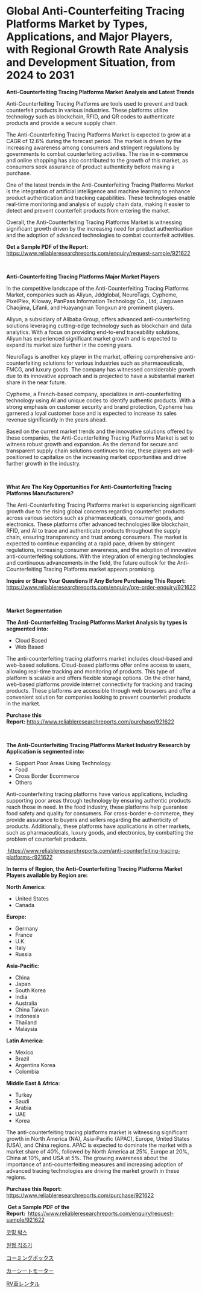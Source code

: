 <p><h1>Global Anti-Counterfeiting Tracing Platforms Market by Types, Applications, and Major Players, with Regional Growth Rate Analysis and Development Situation, from 2024 to 2031</h1></p><p><strong>Anti-Counterfeiting Tracing Platforms Market Analysis and Latest Trends</strong></p>
<p><p>Anti-Counterfeiting Tracing Platforms are tools used to prevent and track counterfeit products in various industries. These platforms utilize technology such as blockchain, RFID, and QR codes to authenticate products and provide a secure supply chain.</p><p>The Anti-Counterfeiting Tracing Platforms Market is expected to grow at a CAGR of 12.6% during the forecast period. The market is driven by the increasing awareness among consumers and stringent regulations by governments to combat counterfeiting activities. The rise in e-commerce and online shopping has also contributed to the growth of this market, as consumers seek assurance of product authenticity before making a purchase.</p><p>One of the latest trends in the Anti-Counterfeiting Tracing Platforms Market is the integration of artificial intelligence and machine learning to enhance product authentication and tracking capabilities. These technologies enable real-time monitoring and analysis of supply chain data, making it easier to detect and prevent counterfeit products from entering the market.</p><p>Overall, the Anti-Counterfeiting Tracing Platforms Market is witnessing significant growth driven by the increasing need for product authentication and the adoption of advanced technologies to combat counterfeit activities.</p></p>
<p><strong>Get a Sample PDF of the Report:&nbsp;</strong> <a href="https://www.reliableresearchreports.com/enquiry/request-sample/921622">https://www.reliableresearchreports.com/enquiry/request-sample/921622</a></p>
<p>&nbsp;</p>
<p><strong>Anti-Counterfeiting Tracing Platforms Major Market Players</strong></p>
<p><p>In the competitive landscape of the Anti-Counterfeiting Tracing Platforms Market, companies such as Aliyun, Jddglobal, NeuroTags, Cypheme, PixelPlex, Kiloway, PanPass Information Technology Co., Ltd, Jiaguwen Chaojima, Lifanli, and Huayangnian Tongxun are prominent players. </p><p>Aliyun, a subsidiary of Alibaba Group, offers advanced anti-counterfeiting solutions leveraging cutting-edge technology such as blockchain and data analytics. With a focus on providing end-to-end traceability solutions, Aliyun has experienced significant market growth and is expected to expand its market size further in the coming years. </p><p>NeuroTags is another key player in the market, offering comprehensive anti-counterfeiting solutions for various industries such as pharmaceuticals, FMCG, and luxury goods. The company has witnessed considerable growth due to its innovative approach and is projected to have a substantial market share in the near future. </p><p>Cypheme, a French-based company, specializes in anti-counterfeiting technology using AI and unique codes to identify authentic products. With a strong emphasis on customer security and brand protection, Cypheme has garnered a loyal customer base and is expected to increase its sales revenue significantly in the years ahead. </p><p>Based on the current market trends and the innovative solutions offered by these companies, the Anti-Counterfeiting Tracing Platforms Market is set to witness robust growth and expansion. As the demand for secure and transparent supply chain solutions continues to rise, these players are well-positioned to capitalize on the increasing market opportunities and drive further growth in the industry.</p></p>
<p>&nbsp;</p>
<p><strong>What Are The Key Opportunities For Anti-Counterfeiting Tracing Platforms Manufacturers?</strong></p>
<p><p>The Anti-Counterfeiting Tracing Platforms market is experiencing significant growth due to the rising global concerns regarding counterfeit products across various sectors such as pharmaceuticals, consumer goods, and electronics. These platforms offer advanced technologies like blockchain, RFID, and AI to trace and authenticate products throughout the supply chain, ensuring transparency and trust among consumers. The market is expected to continue expanding at a rapid pace, driven by stringent regulations, increasing consumer awareness, and the adoption of innovative anti-counterfeiting solutions. With the integration of emerging technologies and continuous advancements in the field, the future outlook for the Anti-Counterfeiting Tracing Platforms market appears promising.</p></p>
<p><strong>Inquire or Share Your Questions If Any Before Purchasing This Report:</strong> <a href="https://www.reliableresearchreports.com/enquiry/pre-order-enquiry/921622">https://www.reliableresearchreports.com/enquiry/pre-order-enquiry/921622</a></p>
<p>&nbsp;</p>
<p><strong>Market Segmentation</strong></p>
<p><strong>The Anti-Counterfeiting Tracing Platforms Market Analysis by types is segmented into:</strong></p>
<p><ul><li>Cloud Based</li><li>Web Based</li></ul></p>
<p><p>The anti-counterfeiting tracing platforms market includes cloud-based and web-based solutions. Cloud-based platforms offer online access to users, allowing real-time tracking and monitoring of products. This type of platform is scalable and offers flexible storage options. On the other hand, web-based platforms provide internet connectivity for tracking and tracing products. These platforms are accessible through web browsers and offer a convenient solution for companies looking to prevent counterfeit products in the market.</p></p>
<p><strong>Purchase this Report:&nbsp;</strong><a href="https://www.reliableresearchreports.com/purchase/921622">https://www.reliableresearchreports.com/purchase/921622</a></p>
<p>&nbsp;</p>
<p><strong>The Anti-Counterfeiting Tracing Platforms Market Industry Research by Application is segmented into:</strong></p>
<p><ul><li>Support Poor Areas Using Technology</li><li>Food</li><li>Cross Border Ecommerce</li><li>Others</li></ul></p>
<p><p>Anti-counterfeiting tracing platforms have various applications, including supporting poor areas through technology by ensuring authentic products reach those in need. In the food industry, these platforms help guarantee food safety and quality for consumers. For cross-border e-commerce, they provide assurance to buyers and sellers regarding the authenticity of products. Additionally, these platforms have applications in other markets, such as pharmaceuticals, luxury goods, and electronics, by combatting the problem of counterfeit products.</p></p>
<p><a href="https://www.reliableresearchreports.com/anti-counterfeiting-tracing-platforms-r921622">&nbsp;https://www.reliableresearchreports.com/anti-counterfeiting-tracing-platforms-r921622</a></p>
<p><strong>In terms of Region, the Anti-Counterfeiting Tracing Platforms Market Players available by Region are:</strong></p>
<p>
    <p> <strong> North America: </strong>
        <ul>
            <li>United States</li>
            <li>Canada</li>
        </ul>
        </p> 
    <p> <strong> Europe: </strong>
        <ul>
            <li>Germany</li>
            <li>France</li>
            <li>U.K.</li>
            <li>Italy</li>
            <li>Russia</li>
        </ul>
        </p> 
    <p> <strong> Asia-Pacific: </strong>
        <ul>
            <li>China</li>
            <li>Japan</li>
            <li>South Korea</li>
            <li>India</li>
            <li>Australia</li>
            <li>China Taiwan</li>
            <li>Indonesia</li>
            <li>Thailand</li>
            <li>Malaysia</li>
        </ul>
        </p> 
    <p> <strong> Latin America: </strong>
        <ul>
            <li>Mexico</li>
            <li>Brazil</li>
            <li>Argentina Korea</li>
            <li>Colombia</li>
        </ul>
        </p> 
    <p> <strong> Middle East & Africa: </strong>
        <ul>
            <li>Turkey</li>
            <li>Saudi</li>
            <li>Arabia</li>
            <li>UAE</li>
            <li>Korea</li>
        </ul>
    </p>
    </p>
<p><p>The anti-counterfeiting tracing platforms market is witnessing significant growth in North America (NA), Asia-Pacific (APAC), Europe, United States (USA), and China regions. APAC is expected to dominate the market with a market share of 40%, followed by North America at 25%, Europe at 20%, China at 10%, and USA at 5%. The growing awareness about the importance of anti-counterfeiting measures and increasing adoption of advanced tracing technologies are driving the market growth in these regions.</p></p>
<p><strong>Purchase this Report: </strong><a href="https://www.reliableresearchreports.com/purchase/921622">https://www.reliableresearchreports.com/purchase/921622</a></p>
<p>&nbsp;<strong>Get a Sample PDF of the Report:&nbsp;&nbsp;</strong><a href="https://www.reliableresearchreports.com/enquiry/request-sample/921622">https://www.reliableresearchreports.com/enquiry/request-sample/921622</a></p>
<p><strong></strong></p>
<p><p><a href="https://medium.com/@mslonkoss78/%EC%BD%94%EB%B0%8D-%EB%B0%95%EC%8A%A4-%EC%8B%9C%EC%9E%A5-%EA%B7%9C%EB%AA%A8-%EC%8B%9C%EC%9E%A5-%EC%A0%84%EB%A7%9D-%EB%B0%8F-%EC%8B%9C%EC%9E%A5-%EC%98%88%EC%B8%A1-2024%EB%85%84%EB%B6%80%ED%84%B0-2031%EB%85%84%EA%B9%8C%EC%A7%80-b0a6bb9d94c3">코밍 박스</a></p><p><a href="https://medium.com/@ikeschumm04/%EB%8B%A4%EC%9D%8C-%EB%AC%B8%EC%9E%A5%EC%9D%84-%ED%95%9C%EA%B5%AD%EC%96%B4%EB%A1%9C-%EB%B2%88%EC%97%AD%ED%95%98%EC%8B%9C%EC%98%A4-%EC%9B%90%ED%98%95-%EC%A7%81%EB%AC%BC-%EA%B8%B0%EA%B3%84-%EC%8B%9C%EC%9E%A5%EC%9D%80-2031%EB%85%84%EA%B9%8C%EC%A7%80%EC%9D%98-%EC%8B%9C%EC%9E%A5-%EC%A0%90%EC%9C%A0%EC%9C%A8-%EA%B7%9C%EB%AA%A8-%EB%B0%8F-%EC%98%88%EC%83%81-%EC%98%88%EC%B8%A1%EC%97%90-%EC%B4%88%EC%A0%90%EC%9D%84-%EB%A7%9E%EC%B6%A5%EB%8B%88%EB%8B%A4-51f2637cd10b">원형 직조기</a></p><p><a href="https://github.com/tanyaali3/Market-Research-Report-List-1/blob/main/691394560933.md">コーミングボックス</a></p><p><a href="https://github.com/DwightHuels1/Market-Research-Report-List-1/blob/main/972144160935.md">カーシートモーター</a></p><p><a href="https://medium.com/@peterpatel626/%E3%83%AC%E3%82%AF%E3%83%AA%E3%82%A8%E3%83%BC%E3%82%B7%E3%83%A7%E3%83%8A%E3%83%AB%E3%83%93%E3%83%BC%E3%82%AF%E3%83%AB-rv-%E3%81%AE%E3%83%AC%E3%83%B3%E3%82%BF%E3%83%AB%E5%B8%82%E5%A0%B4%E3%81%AF-%E5%B8%82%E5%A0%B4%E3%82%B7%E3%82%A7%E3%82%A2-%E3%82%B5%E3%82%A4%E3%82%BA-%E3%81%8A%E3%82%88%E3%81%B32031%E5%B9%B4%E3%81%BE%E3%81%A7%E3%81%AE%E4%BA%88%E6%B8%AC%E3%81%AB%E7%84%A6%E7%82%B9%E3%82%92%E5%BD%93%E3%81%A6%E3%81%A6%E3%81%84%E3%81%BE%E3%81%99-7e63e1950d62">RV車レンタル</a></p></p>